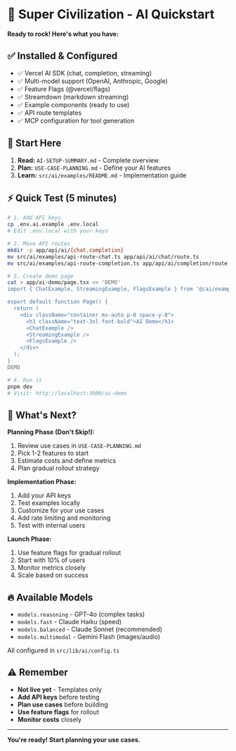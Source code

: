 # 🚀 Super Civilization - AI Quickstart

**Ready to rock! Here's what you have:**

## ✅ Installed & Configured

- ✅ Vercel AI SDK (chat, completion, streaming)
- ✅ Multi-model support (OpenAI, Anthropic, Google)
- ✅ Feature Flags (@vercel/flags)
- ✅ Streamdown (markdown streaming)
- ✅ Example components (ready to use)
- ✅ API route templates
- ✅ MCP configuration for tool generation

## 📖 Start Here

1. **Read:** `AI-SETUP-SUMMARY.md` - Complete overview
2. **Plan:** `USE-CASE-PLANNING.md` - Define your AI features
3. **Learn:** `src/ai/examples/README.md` - Implementation guide

## ⚡ Quick Test (5 minutes)

```bash
# 1. Add API keys
cp .env.ai.example .env.local
# Edit .env.local with your keys

# 2. Move API routes
mkdir -p app/api/ai/{chat,completion}
mv src/ai/examples/api-route-chat.ts app/api/ai/chat/route.ts
mv src/ai/examples/api-route-completion.ts app/api/ai/completion/route.ts

# 3. Create demo page
cat > app/ai-demo/page.tsx << 'DEMO'
import { ChatExample, StreamingExample, FlagsExample } from '@/ai/examples';

export default function Page() {
  return (
    <div className="container mx-auto p-8 space-y-8">
      <h1 className="text-3xl font-bold">AI Demo</h1>
      <ChatExample />
      <StreamingExample />
      <FlagsExample />
    </div>
  );
}
DEMO

# 4. Run it
pnpm dev
# Visit: http://localhost:3000/ai-demo
```

## 🎯 What's Next?

**Planning Phase (Don't Skip!):**
1. Review use cases in `USE-CASE-PLANNING.md`
2. Pick 1-2 features to start
3. Estimate costs and define metrics
4. Plan gradual rollout strategy

**Implementation Phase:**
1. Add your API keys
2. Test examples locally
3. Customize for your use cases
4. Add rate limiting and monitoring
5. Test with internal users

**Launch Phase:**
1. Use feature flags for gradual rollout
2. Start with 10% of users
3. Monitor metrics closely
4. Scale based on success

## 🔥 Available Models

- `models.reasoning` - GPT-4o (complex tasks)
- `models.fast` - Claude Haiku (speed)
- `models.balanced` - Claude Sonnet (recommended)
- `models.multimodal` - Gemini Flash (images/audio)

All configured in `src/lib/ai/config.ts`

## ⚠️ Remember

- **Not live yet** - Templates only
- **Add API keys** before testing
- **Plan use cases** before building
- **Use feature flags** for rollout
- **Monitor costs** closely

---

**You're ready! Start planning your use cases.**
